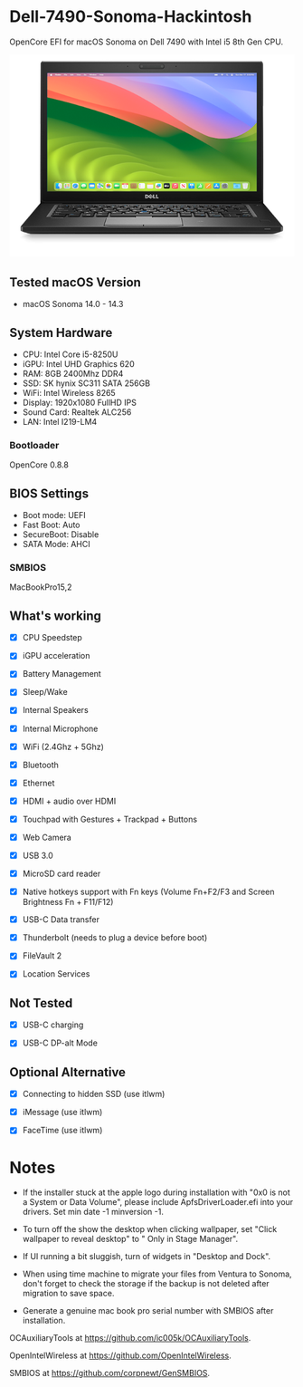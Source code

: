 # Dell-7490-Sonoma-Hackintosh

OpenCore EFI for macOS Sonoma on Dell 7490 with Intel i5 8th Gen CPU.



![Dell Github](https://raw.githubusercontent.com/joshua-ensou/comp2156/main/src/images/sonoma.png)





## Tested macOS Version

- macOS Sonoma 14.0 - 14.3


## System Hardware

- CPU:  Intel Core i5-8250U
- iGPU: Intel UHD Graphics 620
- RAM:  8GB 2400Mhz DDR4
- SSD:  SK hynix SC311 SATA 256GB
- WiFi: Intel Wireless 8265
- Display: 1920x1080 FullHD IPS
- Sound Card: Realtek ALC256
- LAN: Intel I219-LM4

### Bootloader

OpenCore 0.8.8


## BIOS Settings

- Boot mode: UEFI
- Fast Boot: Auto
- SecureBoot: Disable
- SATA Mode: AHCI 


### SMBIOS

MacBookPro15,2


## What's working

 
 - [x] CPU Speedstep

 - [x] iGPU acceleration

 - [x] Battery Management
 
 - [x] Sleep/Wake
 
 - [x] Internal Speakers
 
 - [x] Internal Microphone
 
 - [x] WiFi (2.4Ghz + 5Ghz)
 
 - [x] Bluetooth

 - [x] Ethernet

 - [x] HDMI + audio over HDMI

 - [x] Touchpad with Gestures + Trackpad + Buttons

 - [x] Web Camera

 - [x] USB 3.0

 - [x] MicroSD card reader 

 - [x] Native hotkeys support with Fn keys (Volume Fn+F2/F3 and Screen Brightness Fn + F11/F12)
 
 - [x] USB-C Data transfer
 
 - [x] Thunderbolt (needs to plug a device before boot)

 - [x] FileVault 2

 - [x] Location Services

 

## Not Tested

 - [x] USB-C charging

 - [x] USB-C DP-alt Mode



## Optional Alternative

 - [x] Connecting to hidden SSD (use itlwm)

 - [x] iMessage  (use itlwm)
 
 - [x] FaceTime (use itlwm)


# Notes

* If the installer stuck at the apple logo during installation with "0x0 is not a System or Data Volume", please include ApfsDriverLoader.efi into your drivers. Set min date -1 minversion -1. 

* To turn off the show the desktop when clicking wallpaper, set "Click wallpaper to reveal desktop" to " Only in Stage Manager".

* If UI running a bit  sluggish, turn of widgets in "Desktop and Dock".

* When using time machine to migrate your files from Ventura to Sonoma, don't forget to check the storage if the backup is not deleted after migration to save space.

* Generate a genuine mac book pro serial number with SMBIOS after installation.

OCAuxiliaryTools at https://github.com/ic005k/OCAuxiliaryTools.

OpenIntelWireless at https://github.com/OpenIntelWireless.

SMBIOS at https://github.com/corpnewt/GenSMBIOS. 

